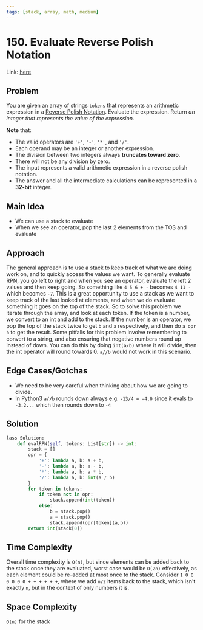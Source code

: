 ```yaml
---
tags: [stack, array, math, medium]
---
```

# 150. Evaluate Reverse Polish Notation

Link: [here](https://leetcode.com/problems/evaluate-reverse-polish-notation/description/)

## Problem
You are given an array of strings `tokens` that represents an arithmetic expression in a [Reverse Polish Notation](http://en.wikipedia.org/wiki/Reverse_Polish_notation).
Evaluate the expression. Return _an integer that represents the value of the expression_.

**Note** that:
- The valid operators are `'+'`, `'-'`, `'*'`, and `'/'`.
- Each operand may be an integer or another expression.
- The division between two integers always **truncates toward zero**.
- There will not be any division by zero.
- The input represents a valid arithmetic expression in a reverse polish notation.
- The answer and all the intermediate calculations can be represented in a **32-bit** integer.

## Main Idea
- We can use a stack to evaluate
- When we see an operator, pop the last 2 elements from the TOS and evaluate
## Approach
The general approach is to use a stack to keep track of what we are doing work on, and to quickly access the values we want. To generally evaluate RPN, you go left to right and when you see an operator, evaluate the left 2 values and then keep going. So something like `4 5 6 + -` becomes `4 11 -` which becomes `-7`. This is a great opportunity to use a stack as we want to keep track of the last looked at elements, and when we do evaluate something it goes on the top of the stack.
So to solve this problem we iterate through the array, and look at each token. If the token is a number, we convert to an int and add to the stack. If the number is an operator, we pop the top of the stack twice to get `b` and `a` respectively, and then do `a opr b` to get the result. 
Some pitfalls for this problem involve remembering to convert to a string, and also ensuring that negative numbers round up instead of down. You can do this by doing `int(a/b)` where it will divide, then the int operator will round towards 0. `a//b` would not work in this scenario.

## Edge Cases/Gotchas 
- We need to be very careful when thinking about how we are going to divide. 
- In Python3 `a//b` rounds down always e.g. `-13/4 = -4.0` since it evals to `-3.2...` which then rounds down to `-4`

## Solution
```python 
lass Solution:
    def evalRPN(self, tokens: List[str]) -> int:
        stack = []
        opr = {
            '+': lambda a, b: a + b, 
            '-': lambda a, b: a - b, 
            '*': lambda a, b: a * b, 
            '/': lambda a, b: int(a / b)
        }
        for token in tokens:
            if token not in opr:
                stack.append(int(token))
            else:
                b = stack.pop()
                a = stack.pop()
                stack.append(opr[token](a,b))
        return int(stack[0])
```

## Time Complexity
Overall time complexity is `O(n)`, but since elements can be added back to the stack once they are evaluated, worst case would be `O(2n)` effectively, as each element could be re-added at most once to the stack. Consider `1 0 0 0 0 0 0 + + + + + +`, where we add `n/2` items back to the stack, which isn't exactly `n`, but in the context of only numbers it is.

## Space Complexity
`O(n)` for the stack 
